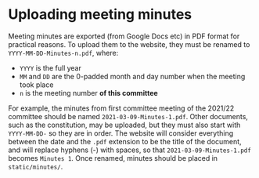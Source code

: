 # Uploading meeting minutes

Meeting minutes are exported (from Google Docs etc) in PDF format for practical reasons. To upload them to the website, they must be renamed to `YYYY-MM-DD-Minutes-n.pdf`, where:
 - `YYYY` is the full year
 - `MM` and `DD` are the 0-padded month and day number when the meeting took place
 - `n` is the meeting number **of this committee**

For example, the minutes from first committee meeting of the 2021/22 committee should be named `2021-03-09-Minutes-1.pdf`. Other documents, such as the constitution, may be uploaded, but they must also start with `YYYY-MM-DD-` so they are in order. The website will consider everything between the date and the `.pdf` extension to be the title of the document, and will replace hyphens (-) with spaces, so that `2021-03-09-Minutes-1.pdf` becomes `Minutes 1`. Once renamed, minutes should be placed in `static/minutes/`.

